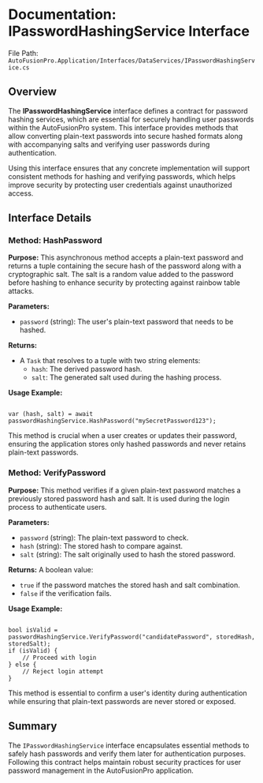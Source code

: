# Documentation: IPasswordHashingService Interface

File Path: `AutoFusionPro.Application/Interfaces/DataServices/IPasswordHashingService.cs`

## Overview

The **IPasswordHashingService** interface defines a contract for password hashing services, which are essential for securely handling user passwords within the AutoFusionPro system. This interface provides methods that allow converting plain-text passwords into secure hashed formats along with accompanying salts and verifying user passwords during authentication.

Using this interface ensures that any concrete implementation will support consistent methods for hashing and verifying passwords, which helps improve security by protecting user credentials against unauthorized access.

## Interface Details

### Method: HashPassword

**Purpose:** This asynchronous method accepts a plain-text password and returns a tuple containing the secure hash of the password along with a cryptographic salt. The salt is a random value added to the password before hashing to enhance security by protecting against rainbow table attacks.

**Parameters:**

- `password` (string): The user's plain-text password that needs to be hashed.

**Returns:**

- A `Task` that resolves to a tuple with two string elements:
    - `hash`: The derived password hash.
    - `salt`: The generated salt used during the hashing process.

**Usage Example:**

```

var (hash, salt) = await passwordHashingService.HashPassword("mySecretPassword123");

```

This method is crucial when a user creates or updates their password, ensuring the application stores only hashed passwords and never retains plain-text passwords.

### Method: VerifyPassword

**Purpose:** This method verifies if a given plain-text password matches a previously stored password hash and salt. It is used during the login process to authenticate users.

**Parameters:**

- `password` (string): The plain-text password to check.
- `hash` (string): The stored hash to compare against.
- `salt` (string): The salt originally used to hash the stored password.

**Returns:** A boolean value:

- `true` if the password matches the stored hash and salt combination.
- `false` if the verification fails.

**Usage Example:**

```

bool isValid = passwordHashingService.VerifyPassword("candidatePassword", storedHash, storedSalt);
if (isValid) {
    // Proceed with login
} else {
    // Reject login attempt
}

```

This method is essential to confirm a user's identity during authentication while ensuring that plain-text passwords are never stored or exposed.

## Summary

The `IPasswordHashingService` interface encapsulates essential methods to safely hash passwords and verify them later for authentication purposes. Following this contract helps maintain robust security practices for user password management in the AutoFusionPro application.